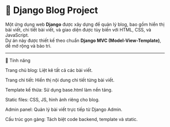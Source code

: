 # 🐍 Django Blog Project  

Một ứng dụng web **Django** được xây dựng để quản lý blog, bao gồm hiển thị bài viết, chi tiết bài viết, và giao diện được tùy biến với HTML, CSS, và JavaScript.  
Dự án này được thiết kế theo chuẩn **Django MVC (Model-View-Template)**, dễ mở rộng và bảo trì.  

---

🚀 Tính năng

Trang chủ blog: Liệt kê tất cả các bài viết.

Trang chi tiết: Hiển thị nội dung chi tiết từng bài viết.

Template kế thừa: Sử dụng base.html làm nền tảng.

Static files: CSS, JS, hình ảnh riêng cho blog.

Admin panel: Quản lý bài viết trực tiếp từ Django Admin.

Cấu trúc gọn gàng: Tách biệt code backend, template và static.

